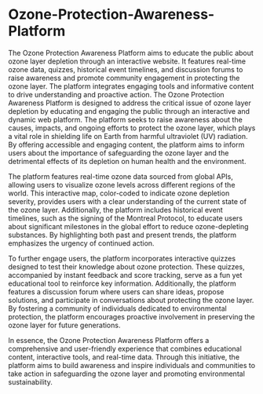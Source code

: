 # Ozone-Protection-Awareness-Platform
The Ozone Protection Awareness Platform aims to educate the public about ozone layer depletion through an interactive website. It features real-time ozone data, quizzes, historical event timelines, and discussion forums to raise awareness and promote community engagement in protecting the ozone layer. The platform integrates engaging tools and informative content to drive understanding and proactive action.
The Ozone Protection Awareness Platform is designed to address the critical issue of ozone layer depletion by educating and engaging the public through an interactive and dynamic web platform. The platform seeks to raise awareness about the causes, impacts, and ongoing efforts to protect the ozone layer, which plays a vital role in shielding life on Earth from harmful ultraviolet (UV) radiation. By offering accessible and engaging content, the platform aims to inform users about the importance of safeguarding the ozone layer and the detrimental effects of its depletion on human health and the environment.

The platform features real-time ozone data sourced from global APIs, allowing users to visualize ozone levels across different regions of the world. This interactive map, color-coded to indicate ozone depletion severity, provides users with a clear understanding of the current state of the ozone layer. Additionally, the platform includes historical event timelines, such as the signing of the Montreal Protocol, to educate users about significant milestones in the global effort to reduce ozone-depleting substances. By highlighting both past and present trends, the platform emphasizes the urgency of continued action.

To further engage users, the platform incorporates interactive quizzes designed to test their knowledge about ozone protection. These quizzes, accompanied by instant feedback and score tracking, serve as a fun yet educational tool to reinforce key information. Additionally, the platform features a discussion forum where users can share ideas, propose solutions, and participate in conversations about protecting the ozone layer. By fostering a community of individuals dedicated to environmental protection, the platform encourages proactive involvement in preserving the ozone layer for future generations.

In essence, the Ozone Protection Awareness Platform offers a comprehensive and user-friendly experience that combines educational content, interactive tools, and real-time data. Through this initiative, the platform aims to build awareness and inspire individuals and communities to take action in safeguarding the ozone layer and promoting environmental sustainability.
